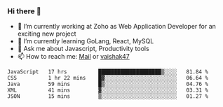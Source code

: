### Hi there 👋

- 🔭 I’m currently working at Zoho as Web Application Developer for an exciting new project
- 🌱 I’m currently learning GoLang, React, MySQL
- 💬 Ask me about Javascript, Productivity tools 
- 📫 How to reach me: [Mail](mailto:kvaishak007@gmail.com) or [vaishak47](https://twitter.com/vaishak47)

<!--START_SECTION:waka-->
```text
JavaScript   17 hrs          ████████████████████▒░░░░   81.84 % 
CSS          1 hr 22 mins    █▓░░░░░░░░░░░░░░░░░░░░░░░   06.64 % 
Java         59 mins         █▒░░░░░░░░░░░░░░░░░░░░░░░   04.76 % 
XML          41 mins         ▓░░░░░░░░░░░░░░░░░░░░░░░░   03.31 % 
JSON         15 mins         ▒░░░░░░░░░░░░░░░░░░░░░░░░   01.27 % 
```
<!--END_SECTION:waka-->
